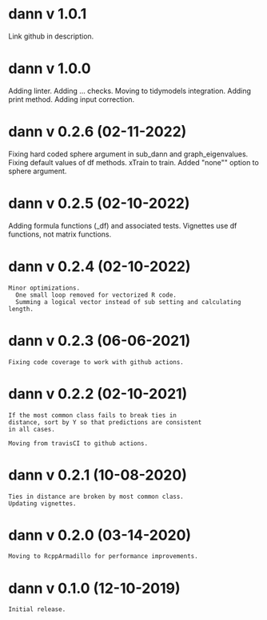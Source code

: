 # dann v 1.0.1
  Link github in description.
  
# dann v 1.0.0
  Adding linter.
  Adding ... checks.
  Moving to tidymodels integration.
  Adding print method.
  Adding input correction.
  
# dann v 0.2.6 (02-11-2022)
  Fixing hard coded sphere argument in sub_dann and graph_eigenvalues.
  Fixing default values of df methods. xTrain to train.
  Added "none"" option to sphere argument.
  
# dann v 0.2.5 (02-10-2022)
  Adding formula functions (_df) and associated tests.
  Vignettes use df functions, not matrix functions.

# dann v 0.2.4 (02-10-2022)
	Minor optimizations.
	  One small loop removed for vectorized R code.
	  Summing a logical vector instead of sub setting and calculating length.
	
# dann v 0.2.3 (06-06-2021)
	Fixing code coverage to work with github actions.

# dann v 0.2.2 (02-10-2021)
	If the most common class fails to break ties in 
	distance, sort by Y so that predictions are consistent
	in all cases.
	
	Moving from travisCI to github actions.
	
# dann v 0.2.1 (10-08-2020)
	Ties in distance are broken by most common class.
	Updating vignettes.
	
# dann v 0.2.0 (03-14-2020)
	Moving to RcppArmadillo for performance improvements.

# dann v 0.1.0 (12-10-2019)
	Initial release.
